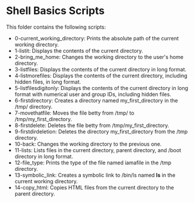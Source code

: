 # Shell Basics Scripts
This folder contains the following scripts:
- 0-current_working_directory: Prints the absolute path of the current working directory.
- 1-listit: Displays the contents of the current directory.
- 2-bring_me_home: Changes the working directory to the user's home directory.
- 3-listfiles: Displays the contents of the current directory in long format.
- 4-listmorefiles: Displays the contents of the current directory, including hidden files, in long format.
- 5-listfilesdigitonly: Displays the contents of the current directory in long format with numerical user and group IDs, including hidden files.
- 6-firstdirectory: Creates a directory named my_first_directory in the /tmp/ directory.
- 7-movethatfile: Moves the file betty from /tmp/ to /tmp/my_first_directory.
- 8-firstdelete: Deletes the file betty from /tmp/my_first_directory.
- 9-firstdirdeletion: Deletes the directory my_first_directory from the /tmp directory.
- 10-back: Changes the working directory to the previous one.
- 11-lists: Lists files in the current directory, parent directory, and /boot directory in long format.
- 12-file_type: Prints the type of the file named iamafile in the /tmp directory.
- 13-symbolic_link: Creates a symbolic link to /bin/ls named __ls__ in the current working directory.
- 14-copy_html: Copies HTML files from the current directory to the parent directory.
